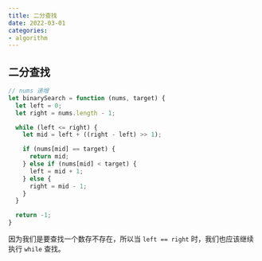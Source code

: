 ```yaml
---
title: 二分查找
date: 2022-03-01
categories:
- algorithm
---
```


## 二分查找

```js
// nums 递增
let binarySearch = function (nums, target) {
  let left = 0;
  let right = nums.length - 1;

  while (left <= right) {
    let mid = left + ((right - left) >> 1);

    if (nums[mid] == target) {
      return mid;
    } else if (nums[mid] < target) {
      left = mid + 1;
    } else {
      right = mid - 1;
    }
  }

  return -1;
}
```

因为我们是要查找一个数存不存在，所以当 `left == right` 时，我们也应该继续执行 `while` 查找。
